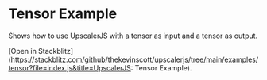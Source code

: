 # Tensor Example

Shows how to use UpscalerJS with a tensor as input and a tensor as output.

[Open in Stackblitz](https://stackblitz.com/github/thekevinscott/upscalerjs/tree/main/examples/tensor?file=index.js&title=UpscalerJS: Tensor Example).
